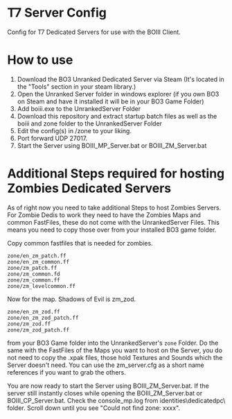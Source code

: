 # T7 Server Config
Config for T7 Dedicated Servers for use with the BOIII Client.

# How to use
1. Download the BO3 Unranked Dedicated Server via Steam (It's located in the "Tools" section in your steam library.)
2. Open the Unranked Server folder in windows explorer (if you own BO3 on Steam and have it installed it will be in your BO3 Game Folder)
3. Add boiii.exe to the UnrankedServer Folder
4. Download this repository and extract startup batch files as well as the boiii and zone folder to the UnrankedServer Folder
5. Edit the config(s) in /zone to your liking.
6. Port forward UDP 27017.
7. Start the Server using BOIII_MP_Server.bat or BOIII_ZM_Server.bat

# Additional Steps required for hosting Zombies Dedicated Servers
As of right now you need to take additional Steps to host Zombies Servers.
For Zombie Dedis to work they need to have the Zombies Maps and common FastFiles, these do not come with the UnrankedServer Files. This means you need to copy those over from your installed BO3 game folder.

Copy common fastfiles that is needed for zombies.

```
zone/en_zm_patch.ff
zone/en_zm_common.ff
zone/zm_patch.ff
zone/zm_common.fd
zone/zm_common.ff
zone/zm_levelcommon.ff
```

Now for the map. Shadows of Evil is zm_zod. 

```
zone/en_zm_zod.ff
zone/en_zm_zod_patch.ff
zone/zm_zod.ff
zone/zm_zod_patch.ff
```

from your BO3 Game folder into the UnrankedServer's ```zone``` Folder. Do the same with the FastFiles of the Maps you want to host on the Server, you do not need to copy the .xpak files, those hold Textures and Sounds which the Server doesn't need. You can use the zm_server.cfg as a short name references if you want to grab the others.

You are now ready to start the Server using BOIII_ZM_Server.bat. If the server still instantly closes while opening the BOIII_ZM_Server.bat or BOIII_CP_Server.bat. Check the console_mp.log from identities\dedicatedpc\ folder. Scroll down until you see "Could not find zone: xxxx".
